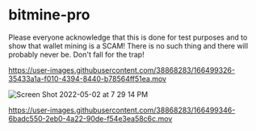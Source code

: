 # bitmine-pro
Please everyone acknowledge that this is done for test purposes and to show that wallet mining is a SCAM! There is no such thing and there will probably never be. Don't fall for the trap!



https://user-images.githubusercontent.com/38868283/166499326-35433a1a-f010-4394-8440-b78564ff51ea.mov

![Screen Shot 2022-05-02 at 7 29 14 PM](https://user-images.githubusercontent.com/38868283/166499333-ef2d1f41-6afe-4594-8181-0812dc3fe89c.png)


https://user-images.githubusercontent.com/38868283/166499346-6badc550-2eb0-4a22-90de-f54e3ea58c6c.mov

